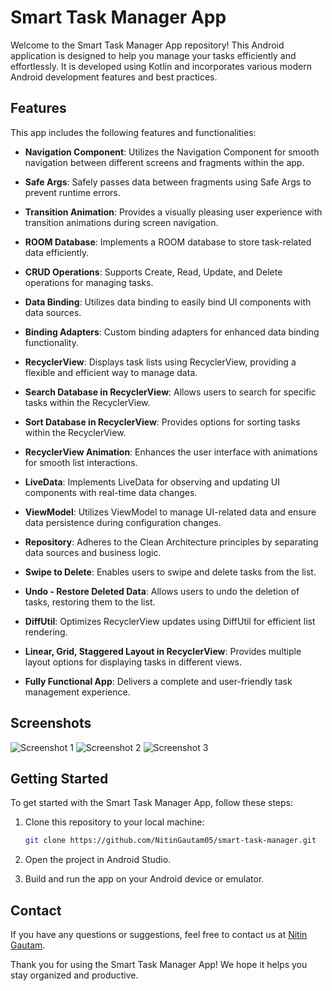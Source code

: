 # Smart Task Manager App 

Welcome to the Smart Task Manager App repository!
This Android application is designed to help you manage your tasks efficiently and effortlessly. 
It is developed using Kotlin and incorporates various modern Android development features and best practices.

## Features

This app includes the following features and functionalities:

- **Navigation Component**: Utilizes the Navigation Component for smooth navigation between different screens and fragments within the app.

- **Safe Args**: Safely passes data between fragments using Safe Args to prevent runtime errors.

- **Transition Animation**: Provides a visually pleasing user experience with transition animations during screen navigation.

- **ROOM Database**: Implements a ROOM database to store task-related data efficiently.

- **CRUD Operations**: Supports Create, Read, Update, and Delete operations for managing tasks.

- **Data Binding**: Utilizes data binding to easily bind UI components with data sources.

- **Binding Adapters**: Custom binding adapters for enhanced data binding functionality.

- **RecyclerView**: Displays task lists using RecyclerView, providing a flexible and efficient way to manage data.

- **Search Database in RecyclerView**: Allows users to search for specific tasks within the RecyclerView.

- **Sort Database in RecyclerView**: Provides options for sorting tasks within the RecyclerView.

- **RecyclerView Animation**: Enhances the user interface with animations for smooth list interactions.

- **LiveData**: Implements LiveData for observing and updating UI components with real-time data changes.

- **ViewModel**: Utilizes ViewModel to manage UI-related data and ensure data persistence during configuration changes.

- **Repository**: Adheres to the Clean Architecture principles by separating data sources and business logic.

- **Swipe to Delete**: Enables users to swipe and delete tasks from the list.

- **Undo - Restore Deleted Data**: Allows users to undo the deletion of tasks, restoring them to the list.

- **DiffUtil**: Optimizes RecyclerView updates using DiffUtil for efficient list rendering.

- **Linear, Grid, Staggered Layout in RecyclerView**: Provides multiple layout options for displaying tasks in different views.

- **Fully Functional App**: Delivers a complete and user-friendly task management experience.

## Screenshots

![Screenshot 1](screenshots/screenshot1.png)
![Screenshot 2](screenshots/screenshot2.png)
![Screenshot 3](screenshots/screenshot3.png)

## Getting Started

To get started with the Smart Task Manager App, follow these steps:

1. Clone this repository to your local machine:

   ```bash
   git clone https://github.com/NitinGautam05/smart-task-manager.git
   ```

2. Open the project in Android Studio.

3. Build and run the app on your Android device or emulator.

## Contact

If you have any questions or suggestions, feel free to contact us at [Nitin Gautam](nitin856378@email.com).

Thank you for using the Smart Task Manager App! We hope it helps you stay organized and productive.
